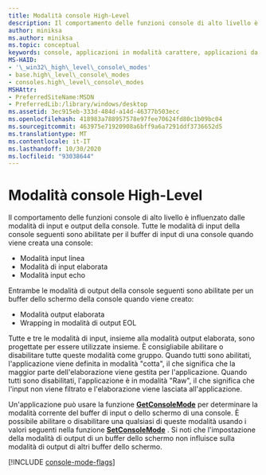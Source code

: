 ```yaml
---
title: Modalità console High-Level
description: Il comportamento delle funzioni console di alto livello è influenzato dalle modalità di input e output della console.
author: miniksa
ms.author: miniksa
ms.topic: conceptual
keywords: console, applicazioni in modalità carattere, applicazioni da riga di comando, applicazioni di terminale, api della console
MS-HAID:
- '\_win32\_high\_level\_console\_modes'
- base.high\_level\_console\_modes
- consoles.high\_level\_console\_modes
MSHAttr:
- PreferredSiteName:MSDN
- PreferredLib:/library/windows/desktop
ms.assetid: 3ec915eb-333d-484d-a14d-46377b503ecc
ms.openlocfilehash: 418983a788957578e97fee70624fd80c1b09bc04
ms.sourcegitcommit: 463975e71920908a6bff9a6a7291ddf3736652d5
ms.translationtype: MT
ms.contentlocale: it-IT
ms.lasthandoff: 10/30/2020
ms.locfileid: "93038644"
---
```

# <a name="high-level-console-modes"></a>Modalità console High-Level

Il comportamento delle funzioni console di alto livello è influenzato dalle modalità di input e output della console. Tutte le modalità di input della console seguenti sono abilitate per il buffer di input di una console quando viene creata una console:

- Modalità input linea
- Modalità di input elaborata
- Modalità input echo

Entrambe le modalità di output della console seguenti sono abilitate per un buffer dello schermo della console quando viene creato:

- Modalità output elaborata
- Wrapping in modalità di output EOL

Tutte e tre le modalità di input, insieme alla modalità output elaborata, sono progettate per essere utilizzate insieme. È consigliabile abilitare o disabilitare tutte queste modalità come gruppo. Quando tutti sono abilitati, l'applicazione viene definita in modalità "cotta", il che significa che la maggior parte dell'elaborazione viene gestita per l'applicazione. Quando tutti sono disabilitati, l'applicazione è in modalità "Raw", il che significa che l'input non viene filtrato e l'elaborazione viene lasciata all'applicazione.

Un'applicazione può usare la funzione [**GetConsoleMode**](getconsolemode.md) per determinare la modalità corrente del buffer di input o dello schermo di una console. È possibile abilitare o disabilitare una qualsiasi di queste modalità usando i valori seguenti nella funzione [**SetConsoleMode**](setconsolemode.md) . Si noti che l'impostazione della modalità di output di un buffer dello schermo non influisce sulla modalità di output di altri buffer dello schermo.

[!INCLUDE [console-mode-flags](./includes/console-mode-flags.md)]
